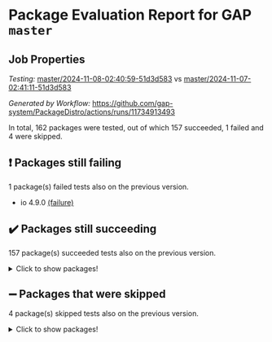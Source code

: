 # Package Evaluation Report for GAP `master`

## Job Properties

*Testing:* [master/2024-11-08-02:40:59-51d3d583](https://github.com/gap-system/PackageDistro/blob/data/reports/master/2024-11-08-02:40:59-51d3d583) vs [master/2024-11-07-02:41:11-51d3d583](https://github.com/gap-system/PackageDistro/blob/data/reports/master/2024-11-07-02:41:11-51d3d583)

*Generated by Workflow:* https://github.com/gap-system/PackageDistro/actions/runs/11734913493

In total, 162 packages were tested, out of which 157 succeeded, 1 failed and 4 were skipped.

## :exclamation: Packages still failing

1 package(s) failed tests also on the previous version.
- io 4.9.0 [(failure)](https://github.com/gap-system/PackageDistro/actions/runs/11734913493/job/32691953689)

## :heavy_check_mark: Packages still succeeding

157 package(s) succeeded tests also on the previous version.
<details><summary>Click to show packages!</summary>

- 4ti2interface 2023.02-04 [(success)](https://github.com/gap-system/PackageDistro/actions/runs/11734913493/job/32691933433)
- ace 5.6.2 [(success)](https://github.com/gap-system/PackageDistro/actions/runs/11734913493/job/32691937066)
- aclib 1.3.2 [(success)](https://github.com/gap-system/PackageDistro/actions/runs/11734913493/job/32691937869)
- agt 0.3.1 [(success)](https://github.com/gap-system/PackageDistro/actions/runs/11734913493/job/32691938430)
- alnuth 3.2.1 [(success)](https://github.com/gap-system/PackageDistro/actions/runs/11734913493/job/32691938721)
- anupq 3.3.1 [(success)](https://github.com/gap-system/PackageDistro/actions/runs/11734913493/job/32691938939)
- atlasrep 2.1.9 [(success)](https://github.com/gap-system/PackageDistro/actions/runs/11734913493/job/32691939190)
- autodoc 2023.06.19 [(success)](https://github.com/gap-system/PackageDistro/actions/runs/11734913493/job/32691939444)
- automata 1.16 [(success)](https://github.com/gap-system/PackageDistro/actions/runs/11734913493/job/32691939823)
- automgrp 1.3.2 [(success)](https://github.com/gap-system/PackageDistro/actions/runs/11734913493/job/32691940036)
- autpgrp 1.11 [(success)](https://github.com/gap-system/PackageDistro/actions/runs/11734913493/job/32691940237)
- cap 2024.10-08 [(success)](https://github.com/gap-system/PackageDistro/actions/runs/11734913493/job/32691940457)
- caratinterface 2.3.7 [(success)](https://github.com/gap-system/PackageDistro/actions/runs/11734913493/job/32691940668)
- cddinterface 2024.09.02 [(success)](https://github.com/gap-system/PackageDistro/actions/runs/11734913493/job/32691940879)
- circle 1.6.6 [(success)](https://github.com/gap-system/PackageDistro/actions/runs/11734913493/job/32691941072)
- classicpres 1.22 [(success)](https://github.com/gap-system/PackageDistro/actions/runs/11734913493/job/32691941247)
- cohomolo 1.6.11 [(success)](https://github.com/gap-system/PackageDistro/actions/runs/11734913493/job/32691941462)
- congruence 1.2.7 [(success)](https://github.com/gap-system/PackageDistro/actions/runs/11734913493/job/32691941648)
- corefreesub 0.6 [(success)](https://github.com/gap-system/PackageDistro/actions/runs/11734913493/job/32691942129)
- corelg 1.57 [(success)](https://github.com/gap-system/PackageDistro/actions/runs/11734913493/job/32691942460)
- crime 1.6 [(success)](https://github.com/gap-system/PackageDistro/actions/runs/11734913493/job/32691942819)
- crisp 1.4.6 [(success)](https://github.com/gap-system/PackageDistro/actions/runs/11734913493/job/32691943048)
- crypting 0.10.5 [(success)](https://github.com/gap-system/PackageDistro/actions/runs/11734913493/job/32691943277)
- cryst 4.1.27 [(success)](https://github.com/gap-system/PackageDistro/actions/runs/11734913493/job/32691943550)
- crystcat 1.1.10 [(success)](https://github.com/gap-system/PackageDistro/actions/runs/11734913493/job/32691943764)
- ctbllib 1.3.9 [(success)](https://github.com/gap-system/PackageDistro/actions/runs/11734913493/job/32691944043)
- cubefree 1.20 [(success)](https://github.com/gap-system/PackageDistro/actions/runs/11734913493/job/32691944446)
- curlinterface 2.4.0 [(success)](https://github.com/gap-system/PackageDistro/actions/runs/11734913493/job/32691944896)
- cvec 2.8.2 [(success)](https://github.com/gap-system/PackageDistro/actions/runs/11734913493/job/32691945335)
- datastructures 0.3.1 [(success)](https://github.com/gap-system/PackageDistro/actions/runs/11734913493/job/32691945555)
- deepthought 1.0.7 [(success)](https://github.com/gap-system/PackageDistro/actions/runs/11734913493/job/32691945753)
- design 1.8.2 [(success)](https://github.com/gap-system/PackageDistro/actions/runs/11734913493/job/32691945914)
- difsets 2.3.1 [(success)](https://github.com/gap-system/PackageDistro/actions/runs/11734913493/job/32691946133)
- digraphs 1.9.0 [(success)](https://github.com/gap-system/PackageDistro/actions/runs/11734913493/job/32691946342)
- edim 1.3.8 [(success)](https://github.com/gap-system/PackageDistro/actions/runs/11734913493/job/32691946525)
- example 4.3.4 [(success)](https://github.com/gap-system/PackageDistro/actions/runs/11734913493/job/32691946725)
- examplesforhomalg 2023.10-01 [(success)](https://github.com/gap-system/PackageDistro/actions/runs/11734913493/job/32691946916)
- factint 1.6.3 [(success)](https://github.com/gap-system/PackageDistro/actions/runs/11734913493/job/32691947119)
- ferret 1.0.14 [(success)](https://github.com/gap-system/PackageDistro/actions/runs/11734913493/job/32691947307)
- fga 1.5.0 [(success)](https://github.com/gap-system/PackageDistro/actions/runs/11734913493/job/32691947504)
- fining 1.5.6 [(success)](https://github.com/gap-system/PackageDistro/actions/runs/11734913493/job/32691947673)
- float 1.0.5 [(success)](https://github.com/gap-system/PackageDistro/actions/runs/11734913493/job/32691947940)
- format 1.4.4 [(success)](https://github.com/gap-system/PackageDistro/actions/runs/11734913493/job/32691948176)
- forms 1.2.12 [(success)](https://github.com/gap-system/PackageDistro/actions/runs/11734913493/job/32691948393)
- fplsa 1.2.6 [(success)](https://github.com/gap-system/PackageDistro/actions/runs/11734913493/job/32691948606)
- fr 2.4.13 [(success)](https://github.com/gap-system/PackageDistro/actions/runs/11734913493/job/32691948814)
- francy 2.0.3 [(success)](https://github.com/gap-system/PackageDistro/actions/runs/11734913493/job/32691949039)
- fwtree 1.3 [(success)](https://github.com/gap-system/PackageDistro/actions/runs/11734913493/job/32691949236)
- gapdoc 1.6.7 [(success)](https://github.com/gap-system/PackageDistro/actions/runs/11734913493/job/32691949435)
- gauss 2023.08-01 [(success)](https://github.com/gap-system/PackageDistro/actions/runs/11734913493/job/32691949609)
- gaussforhomalg 2024.08-01 [(success)](https://github.com/gap-system/PackageDistro/actions/runs/11734913493/job/32691949855)
- gbnp 1.1.0 [(success)](https://github.com/gap-system/PackageDistro/actions/runs/11734913493/job/32691950054)
- generalizedmorphismsforcap 2024.09-03 [(success)](https://github.com/gap-system/PackageDistro/actions/runs/11734913493/job/32691950285)
- genss 1.6.9 [(success)](https://github.com/gap-system/PackageDistro/actions/runs/11734913493/job/32691950481)
- gradedmodules 2024.01-01 [(success)](https://github.com/gap-system/PackageDistro/actions/runs/11734913493/job/32691950700)
- gradedringforhomalg 2024.07-01 [(success)](https://github.com/gap-system/PackageDistro/actions/runs/11734913493/job/32691950901)
- grape 4.9.2 [(success)](https://github.com/gap-system/PackageDistro/actions/runs/11734913493/job/32691951145)
- groupoids 1.76 [(success)](https://github.com/gap-system/PackageDistro/actions/runs/11734913493/job/32691951328)
- grpconst 2.6.5 [(success)](https://github.com/gap-system/PackageDistro/actions/runs/11734913493/job/32691951522)
- guarana 0.96.3 [(success)](https://github.com/gap-system/PackageDistro/actions/runs/11734913493/job/32691951748)
- guava 3.19 [(success)](https://github.com/gap-system/PackageDistro/actions/runs/11734913493/job/32691951911)
- hap 1.66 [(success)](https://github.com/gap-system/PackageDistro/actions/runs/11734913493/job/32691952084)
- hapcryst 0.1.15 [(success)](https://github.com/gap-system/PackageDistro/actions/runs/11734913493/job/32691952273)
- hecke 1.5.4 [(success)](https://github.com/gap-system/PackageDistro/actions/runs/11734913493/job/32691952448)
- help 4.0 [(success)](https://github.com/gap-system/PackageDistro/actions/runs/11734913493/job/32691952619)
- homalg 2024.01-01 [(success)](https://github.com/gap-system/PackageDistro/actions/runs/11734913493/job/32691952793)
- homalgtocas 2023.11-01 [(success)](https://github.com/gap-system/PackageDistro/actions/runs/11734913493/job/32691952956)
- idrel 2.48 [(success)](https://github.com/gap-system/PackageDistro/actions/runs/11734913493/job/32691953142)
- images 1.3.3 [(success)](https://github.com/gap-system/PackageDistro/actions/runs/11734913493/job/32691953326)
- intpic 0.4.0 [(success)](https://github.com/gap-system/PackageDistro/actions/runs/11734913493/job/32691953495)
- io_forhomalg 2023.02-04 [(success)](https://github.com/gap-system/PackageDistro/actions/runs/11734913493/job/32691953918)
- irredsol 1.4.4 [(success)](https://github.com/gap-system/PackageDistro/actions/runs/11734913493/job/32691954139)
- json 2.2.2 [(success)](https://github.com/gap-system/PackageDistro/actions/runs/11734913493/job/32691954327)
- jupyterkernel 1.5.1 [(success)](https://github.com/gap-system/PackageDistro/actions/runs/11734913493/job/32691954485)
- jupyterviz 1.5.6 [(success)](https://github.com/gap-system/PackageDistro/actions/runs/11734913493/job/32691954645)
- kan 1.37 [(success)](https://github.com/gap-system/PackageDistro/actions/runs/11734913493/job/32691954831)
- kbmag 1.5.11 [(success)](https://github.com/gap-system/PackageDistro/actions/runs/11734913493/job/32691955012)
- laguna 3.9.7 [(success)](https://github.com/gap-system/PackageDistro/actions/runs/11734913493/job/32691955189)
- liealgdb 2.2.1 [(success)](https://github.com/gap-system/PackageDistro/actions/runs/11734913493/job/32691955340)
- liepring 2.9.1 [(success)](https://github.com/gap-system/PackageDistro/actions/runs/11734913493/job/32691955507)
- liering 2.4.2 [(success)](https://github.com/gap-system/PackageDistro/actions/runs/11734913493/job/32691955657)
- linearalgebraforcap 2024.10-01 [(success)](https://github.com/gap-system/PackageDistro/actions/runs/11734913493/job/32691955830)
- lins 0.9 [(success)](https://github.com/gap-system/PackageDistro/actions/runs/11734913493/job/32691956065)
- localizeringforhomalg 2023.10-01 [(success)](https://github.com/gap-system/PackageDistro/actions/runs/11734913493/job/32691956342)
- loops 3.4.4 [(success)](https://github.com/gap-system/PackageDistro/actions/runs/11734913493/job/32691956513)
- lpres 1.1.1 [(success)](https://github.com/gap-system/PackageDistro/actions/runs/11734913493/job/32691956668)
- majoranaalgebras 1.5.2 [(success)](https://github.com/gap-system/PackageDistro/actions/runs/11734913493/job/32691956816)
- mapclass 1.4.6 [(success)](https://github.com/gap-system/PackageDistro/actions/runs/11734913493/job/32691957052)
- matgrp 0.71 [(success)](https://github.com/gap-system/PackageDistro/actions/runs/11734913493/job/32691957244)
- matricesforhomalg 2024.08-05 [(success)](https://github.com/gap-system/PackageDistro/actions/runs/11734913493/job/32691957471)
- modisom 3.0.0 [(success)](https://github.com/gap-system/PackageDistro/actions/runs/11734913493/job/32691957723)
- modulepresentationsforcap 2024.09-02 [(success)](https://github.com/gap-system/PackageDistro/actions/runs/11734913493/job/32691957874)
- modules 2024.01-01 [(success)](https://github.com/gap-system/PackageDistro/actions/runs/11734913493/job/32691958042)
- monoidalcategories 2024.09-05 [(success)](https://github.com/gap-system/PackageDistro/actions/runs/11734913493/job/32691958297)
- nconvex 2022.09-01 [(success)](https://github.com/gap-system/PackageDistro/actions/runs/11734913493/job/32691958510)
- nilmat 1.4.2 [(success)](https://github.com/gap-system/PackageDistro/actions/runs/11734913493/job/32691958671)
- nock 1.5 [(success)](https://github.com/gap-system/PackageDistro/actions/runs/11734913493/job/32691958831)
- normalizinterface 1.3.7 [(success)](https://github.com/gap-system/PackageDistro/actions/runs/11734913493/job/32691958982)
- nq 2.5.11 [(success)](https://github.com/gap-system/PackageDistro/actions/runs/11734913493/job/32691959125)
- numericalsgps 1.4.0 [(success)](https://github.com/gap-system/PackageDistro/actions/runs/11734913493/job/32691959257)
- openmath 11.5.3 [(success)](https://github.com/gap-system/PackageDistro/actions/runs/11734913493/job/32691959413)
- orb 4.9.1 [(success)](https://github.com/gap-system/PackageDistro/actions/runs/11734913493/job/32691959569)
- packagemanager 1.6 [(success)](https://github.com/gap-system/PackageDistro/actions/runs/11734913493/job/32691959713)
- patternclass 2.4.5 [(success)](https://github.com/gap-system/PackageDistro/actions/runs/11734913493/job/32691959861)
- permut 2.0.5 [(success)](https://github.com/gap-system/PackageDistro/actions/runs/11734913493/job/32691960018)
- polenta 1.3.10 [(success)](https://github.com/gap-system/PackageDistro/actions/runs/11734913493/job/32691960180)
- polymaking 0.8.7 [(success)](https://github.com/gap-system/PackageDistro/actions/runs/11734913493/job/32691960338)
- primgrp 3.4.4 [(success)](https://github.com/gap-system/PackageDistro/actions/runs/11734913493/job/32691960484)
- profiling 2.6.0 [(success)](https://github.com/gap-system/PackageDistro/actions/runs/11734913493/job/32691960625)
- qdistrnd 0.9.4 [(success)](https://github.com/gap-system/PackageDistro/actions/runs/11734913493/job/32691960785)
- qpa 1.35 [(success)](https://github.com/gap-system/PackageDistro/actions/runs/11734913493/job/32691960914)
- quagroup 1.8.4 [(success)](https://github.com/gap-system/PackageDistro/actions/runs/11734913493/job/32691961041)
- radiroot 2.9 [(success)](https://github.com/gap-system/PackageDistro/actions/runs/11734913493/job/32691961169)
- rcwa 4.7.1 [(success)](https://github.com/gap-system/PackageDistro/actions/runs/11734913493/job/32691961327)
- rds 1.8 [(success)](https://github.com/gap-system/PackageDistro/actions/runs/11734913493/job/32691961455)
- recog 1.4.3 [(success)](https://github.com/gap-system/PackageDistro/actions/runs/11734913493/job/32691961590)
- repndecomp 1.3.0 [(success)](https://github.com/gap-system/PackageDistro/actions/runs/11734913493/job/32691961747)
- repsn 3.1.2 [(success)](https://github.com/gap-system/PackageDistro/actions/runs/11734913493/job/32691961928)
- resclasses 4.7.3 [(success)](https://github.com/gap-system/PackageDistro/actions/runs/11734913493/job/32691962121)
- ringsforhomalg 2024.06-01 [(success)](https://github.com/gap-system/PackageDistro/actions/runs/11734913493/job/32691962271)
- sco 2023.08-01 [(success)](https://github.com/gap-system/PackageDistro/actions/runs/11734913493/job/32691962444)
- scscp 2.4.3 [(success)](https://github.com/gap-system/PackageDistro/actions/runs/11734913493/job/32691962623)
- semigroups 5.4.0 [(success)](https://github.com/gap-system/PackageDistro/actions/runs/11734913493/job/32691962792)
- sglppow 2.4 [(success)](https://github.com/gap-system/PackageDistro/actions/runs/11734913493/job/32691962937)
- sgpviz 0.999.6 [(success)](https://github.com/gap-system/PackageDistro/actions/runs/11734913493/job/32691963072)
- simpcomp 2.1.14 [(success)](https://github.com/gap-system/PackageDistro/actions/runs/11734913493/job/32691963232)
- singular 2024.06.03 [(success)](https://github.com/gap-system/PackageDistro/actions/runs/11734913493/job/32691963388)
- sl2reps 1.1 [(success)](https://github.com/gap-system/PackageDistro/actions/runs/11734913493/job/32691963530)
- sla 1.6.2 [(success)](https://github.com/gap-system/PackageDistro/actions/runs/11734913493/job/32691963685)
- smallantimagmas 0.2.12 [(success)](https://github.com/gap-system/PackageDistro/actions/runs/11734913493/job/32691963846)
- smallgrp 1.5.4 [(success)](https://github.com/gap-system/PackageDistro/actions/runs/11734913493/job/32691964019)
- smallsemi 0.7.1 [(success)](https://github.com/gap-system/PackageDistro/actions/runs/11734913493/job/32691964188)
- sonata 2.9.6 [(success)](https://github.com/gap-system/PackageDistro/actions/runs/11734913493/job/32691964323)
- sophus 1.27 [(success)](https://github.com/gap-system/PackageDistro/actions/runs/11734913493/job/32691964609)
- sotgrps 1.3 [(success)](https://github.com/gap-system/PackageDistro/actions/runs/11734913493/job/32691964782)
- spinsym 1.5.2 [(success)](https://github.com/gap-system/PackageDistro/actions/runs/11734913493/job/32691965298)
- standardff 1.0 [(success)](https://github.com/gap-system/PackageDistro/actions/runs/11734913493/job/32691965477)
- symbcompcc 1.3.2 [(success)](https://github.com/gap-system/PackageDistro/actions/runs/11734913493/job/32691965638)
- thelma 1.3 [(success)](https://github.com/gap-system/PackageDistro/actions/runs/11734913493/job/32691965842)
- tomlib 1.2.11 [(success)](https://github.com/gap-system/PackageDistro/actions/runs/11734913493/job/32691966013)
- toolsforhomalg 2024.09-01 [(success)](https://github.com/gap-system/PackageDistro/actions/runs/11734913493/job/32691966184)
- toric 1.9.6 [(success)](https://github.com/gap-system/PackageDistro/actions/runs/11734913493/job/32691966391)
- toricvarieties 2022.07.13 [(success)](https://github.com/gap-system/PackageDistro/actions/runs/11734913493/job/32691966703)
- transgrp 3.6.5 [(success)](https://github.com/gap-system/PackageDistro/actions/runs/11734913493/job/32691966893)
- typeset 1.2.2 [(success)](https://github.com/gap-system/PackageDistro/actions/runs/11734913493/job/32691967062)
- ugaly 4.1.3 [(success)](https://github.com/gap-system/PackageDistro/actions/runs/11734913493/job/32691967250)
- unipot 1.6 [(success)](https://github.com/gap-system/PackageDistro/actions/runs/11734913493/job/32691967417)
- unitlib 4.2.0 [(success)](https://github.com/gap-system/PackageDistro/actions/runs/11734913493/job/32691967612)
- utils 0.85 [(success)](https://github.com/gap-system/PackageDistro/actions/runs/11734913493/job/32691967878)
- uuid 0.7 [(success)](https://github.com/gap-system/PackageDistro/actions/runs/11734913493/job/32691968100)
- walrus 0.9991 [(success)](https://github.com/gap-system/PackageDistro/actions/runs/11734913493/job/32691968271)
- wedderga 4.10.5 [(success)](https://github.com/gap-system/PackageDistro/actions/runs/11734913493/job/32691968490)
- wpe 0.8 [(success)](https://github.com/gap-system/PackageDistro/actions/runs/11734913493/job/32691968732)
- xmod 2.92 [(success)](https://github.com/gap-system/PackageDistro/actions/runs/11734913493/job/32691968937)
- xmodalg 1.23 [(success)](https://github.com/gap-system/PackageDistro/actions/runs/11734913493/job/32691969106)
- yangbaxter 0.10.6 [(success)](https://github.com/gap-system/PackageDistro/actions/runs/11734913493/job/32691969305)
- zeromqinterface 0.16 [(success)](https://github.com/gap-system/PackageDistro/actions/runs/11734913493/job/32691969504)
</details>

## :heavy_minus_sign: Packages that were skipped

4 package(s) skipped tests also on the previous version.
<details><summary>Click to show packages!</summary>

- browse 1.8.21 [(skipped)](https://github.com/gap-system/PackageDistro/actions/runs/11734913493/job/32691719375)
- itc 1.5.1 [(skipped)](https://github.com/gap-system/PackageDistro/actions/runs/11734913493/job/32691719375)
- polycyclic 2.16 [(skipped)](https://github.com/gap-system/PackageDistro/actions/runs/11734913493/job/32691719375)
- xgap 4.32 [(skipped)](https://github.com/gap-system/PackageDistro/actions/runs/11734913493/job/32691719375)
</details>

